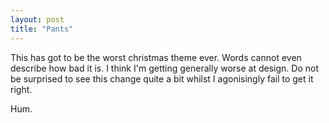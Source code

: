 ```yaml
---
layout: post
title: "Pants"
---
```

This has got to be the worst christmas theme ever. Words cannot even describe
how bad it is. I think I'm getting generally worse at design. Do not be
surprised to see this change quite a bit whilst I agonisingly fail to get it
right.

Hum.

